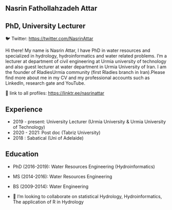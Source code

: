  ## Nasrin Fathollahzadeh Attar
## PhD, University Lecturer



🐦 Twitter: https://twitter.com/NasrinAttar

Hi there! My name is Nasrin Attar, I have PhD in water resources and specialized in hydrology, hydroinformatics and water related problems. I’m a lecturer at department of civil engineering at Urmia university of technology and also guest lecturer at water department in Urmia University of Iran. I am the founder of RladiesUrmia community (first Rladies branch in Iran).Please find more about me in my CV and my professional accounts such as LinkedIn, research gate and YouTube.

📝 link to all profiles: https://linktr.ee/nasrinattar


## Experience
- 2019 - present: University Lecturer (Urmia University & Urmia University of Technology)
- 2020 - 2021: Post doc (Tabriz University)
- 2018 : Sabatical (Uni of Adelaide)

## Education
- PhD (2016-2019): Water Resources Engineering (Hydroinformatics)
- MS (2014-2016): Water Resources Engineering
- BS (2009-2014): Water Engineering


- 👯 I’m looking to collaborate on statistical Hydrology, Hydroinformatics, The application of R in Hydrology

